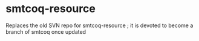 # smtcoq-resource
Replaces the old SVN repo for smtcoq-resource ; it is devoted to become a branch of smtcoq once updated
